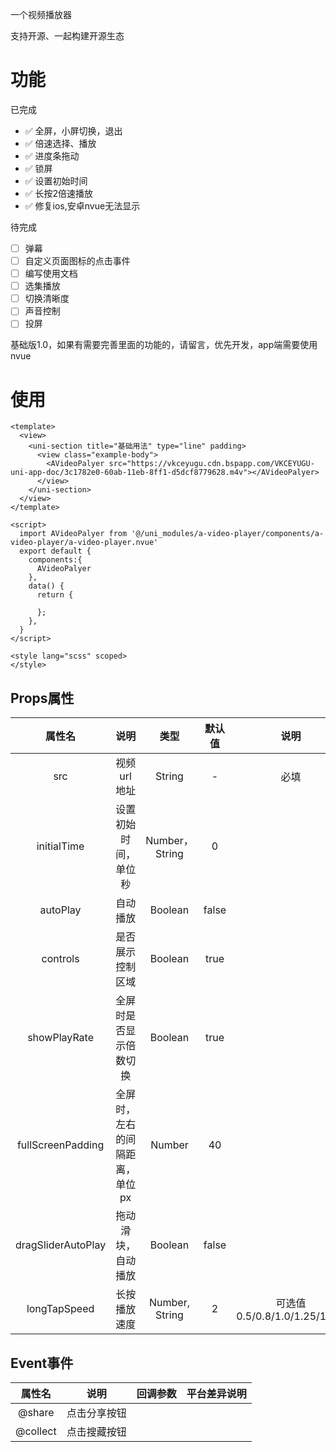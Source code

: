 一个视频播放器

支持开源、一起构建开源生态

# 功能
已完成
- ✅ 全屏，小屏切换，退出
- ✅ 倍速选择、播放
- ✅ 进度条拖动
- ✅ 锁屏
- ✅ 设置初始时间
- ✅ 长按2倍速播放
- ✅ 修复ios,安卓nvue无法显示

待完成
- [ ] 弹幕
- [ ] 自定义页面图标的点击事件
- [ ] 编写使用文档
- [ ] 选集播放
- [ ] 切换清晰度
- [ ] 声音控制
- [ ] 投屏

基础版1.0，如果有需要完善里面的功能的，请留言，优先开发，app端需要使用nvue

# 使用 
```vue
<template>
  <view>
    <uni-section title="基础用法" type="line" padding>
      <view class="example-body">
        <AVideoPalyer src="https://vkceyugu.cdn.bspapp.com/VKCEYUGU-uni-app-doc/3c1782e0-60ab-11eb-8ff1-d5dcf8779628.m4v"></AVideoPalyer>
      </view>
    </uni-section>
  </view>
</template>

<script>
  import AVideoPalyer from '@/uni_modules/a-video-player/components/a-video-player/a-video-player.nvue'
  export default {
    components:{
      AVideoPalyer
    },
    data() {
      return {

      };
    },
  }
</script>

<style lang="scss" scoped>
</style>

```

## Props属性
|属性名							|说明												|类型						|默认值	|说明														|
|:-:								|:-:												|:-:						|:-:		|:-:														|
|src								|视频url地址									|String					|-			|必填														|
|initialTime				|设置初始时间，单位秒					|Number，String	|0			|																|
|autoPlay						|自动播放										|Boolean				|false	|																|
|controls						|是否展示控制区域							|Boolean				|true		|																|
|showPlayRate				|全屏时是否显示倍数切换				|Boolean				|true		|																|
|fullScreenPadding	|全屏时，左右的间隔距离，单位px	|Number					|40			|																|
|dragSliderAutoPlay	|拖动滑块，自动播放						|Boolean				|false	|																|
|longTapSpeed				|长按播放速度									|Number, String	|2			|  可选值 0.5/0.8/1.0/1.25/1.5/2	|


## Event事件
|属性名		|说明					|回调参数	|平台差异说明	|
|:-:			|:-:					|:-:			|:-:					|
|@share		|点击分享按钮	|					|							|
|@collect	|点击搜藏按钮	|					|							|